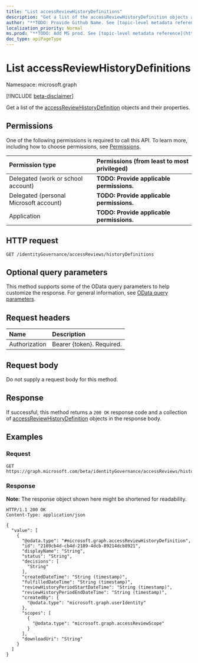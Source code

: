 ```yaml
---
title: "List accessReviewHistoryDefinitions"
description: "Get a list of the accessReviewHistoryDefinition objects and their properties."
author: "**TODO: Provide Github Name. See [topic-level metadata reference](https://msgo.azurewebsites.net/add/document/guidelines/metadata.html#topic-level-metadata)**"
localization_priority: Normal
ms.prod: "**TODO: Add MS prod. See [topic-level metadata reference](https://msgo.azurewebsites.net/add/document/guidelines/metadata.html#topic-level-metadata)**"
doc_type: apiPageType
---
```


# List accessReviewHistoryDefinitions
Namespace: microsoft.graph

[!INCLUDE [beta-disclaimer](../../includes/beta-disclaimer.md)]

Get a list of the [accessReviewHistoryDefinition](../resources/accessreviewhistorydefinition.md) objects and their properties.

## Permissions
One of the following permissions is required to call this API. To learn more, including how to choose permissions, see [Permissions](/graph/permissions-reference).

|Permission type|Permissions (from least to most privileged)|
|:---|:---|
|Delegated (work or school account)|**TODO: Provide applicable permissions.**|
|Delegated (personal Microsoft account)|**TODO: Provide applicable permissions.**|
|Application|**TODO: Provide applicable permissions.**|

## HTTP request

<!-- {
  "blockType": "ignored"
}
-->
``` http
GET /identityGovernance/accessReviews/historyDefinitions
```

## Optional query parameters
This method supports some of the OData query parameters to help customize the response. For general information, see [OData query parameters](/graph/query-parameters).

## Request headers
|Name|Description|
|:---|:---|
|Authorization|Bearer {token}. Required.|

## Request body
Do not supply a request body for this method.

## Response

If successful, this method returns a `200 OK` response code and a collection of [accessReviewHistoryDefinition](../resources/accessreviewhistorydefinition.md) objects in the response body.

## Examples

### Request
<!-- {
  "blockType": "request",
  "name": "list_accessreviewhistorydefinition"
}
-->
``` http
GET https://graph.microsoft.com/beta/identityGovernance/accessReviews/historyDefinitions
```


### Response
**Note:** The response object shown here might be shortened for readability.
<!-- {
  "blockType": "response",
  "truncated": true,
  "@odata.type": "Collection(microsoft.graph.accessReviewHistoryDefinition)"
}
-->
``` http
HTTP/1.1 200 OK
Content-Type: application/json

{
  "value": [
    {
      "@odata.type": "#microsoft.graph.accessReviewHistoryDefinition",
      "id": "2189cb4d-cb4d-2189-4dcb-89214dcb8921",
      "displayName": "String",
      "status": "String",
      "decisions": [
        "String"
      ],
      "createdDateTime": "String (timestamp)",
      "fulfilledDateTime": "String (timestamp)",
      "reviewHistoryPeriodStartDateTime": "String (timestamp)",
      "reviewHistoryPeriodEndDateTime": "String (timestamp)",
      "createdBy": {
        "@odata.type": "microsoft.graph.userIdentity"
      },
      "scopes": [
        {
          "@odata.type": "microsoft.graph.accessReviewScope"
        }
      ],
      "downloadUri": "String"
    }
  ]
}
```

